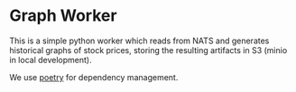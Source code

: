 # Graph Worker

This is a simple python worker which reads from NATS and generates historical graphs of stock prices, storing the resulting artifacts in S3 (minio in local development).

We use [poetry](https://python-poetry.org) for dependency management.

